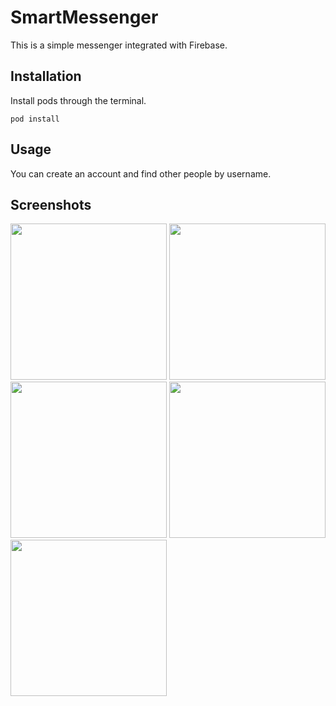 # SmartMessenger

This is a simple messenger integrated with Firebase.

## Installation

Install pods through the terminal.

 ```shell
pod install 
``` 

## Usage

You can create an account and find other people by username. 

## Screenshots

<p float="left">
<img src="https://user-images.githubusercontent.com/91344640/168440488-f41bb6c9-6f8d-4c5b-af82-cbaed73606cd.png" width="250">

<img src="https://user-images.githubusercontent.com/91344640/168440501-4ff895aa-5131-42a9-b6ee-a04e3d3c6c86.png" width="250">

<img src="https://user-images.githubusercontent.com/91344640/168440512-55f98fb5-bcea-4859-bfd7-f95acbf31b76.png" width="250">

<img src="https://user-images.githubusercontent.com/91344640/168440518-0bc8db61-66a9-4c9d-b9e2-6fc1f1f26d9c.png" width="250">

<img src="https://user-images.githubusercontent.com/91344640/168440525-a44fb916-689f-45f6-ad61-68360f4d2f62.png" width="250">
</p>
